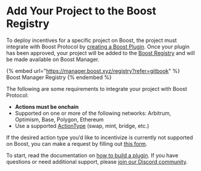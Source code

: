 # Add Your Project to the Boost Registry

To deploy incentives for a specific project on Boost, the project must integrate with Boost Protocol by [creating a Boost Plugin](../../for-developers/boost-sdk-plugins/). Once your plugin has been approved, your project will be added to the [Boost Registry](https://manager.boost.xyz/registry) and will be made available on Boost Manager.

{% embed url="https://manager.boost.xyz/registry?refer=gitbook" %}
Boost Manager Registry
{% endembed %}

The following are some requirements to integrate your project with Boost Protocol:

* **Actions must be onchain**
* Supported on one or more of the following networks: Arbitrum, Optimism, Base, Polygon, Ethereum
* Use a supported [ActionType](../../for-developers/boost-sdk-plugins/core-concepts/actions.md#action-types) (swap, mint, bridge, etc.)

If the desired action type you’d like to incentivize is currently not supported on Boost, you can make a request by filling out [this form](https://airtable.com/shrLVU8kSFnJPLjNn).

To start, read the documentation on [how to build a plugin](broken-reference). If you have questions or need additional support, please [join our Discord community](https://discord.gg/gdu3EpeqsD).
